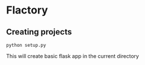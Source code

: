 Flactory
=========


Creating projects
------------
`python setup.py`

This will create basic flask app in the current directory
